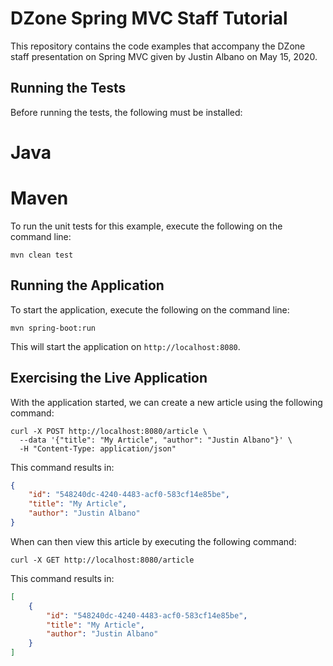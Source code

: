 # DZone Spring MVC Staff Tutorial
This repository contains the code examples that accompany the DZone staff presentation on Spring MVC given by Justin Albano on May 15, 2020.

## Running the Tests
Before running the tests, the following must be installed:

# Java
# Maven

To run the unit tests for this example, execute the following on the command line:

```
mvn clean test
```

## Running the Application
To start the application, execute the following on the command line:

```
mvn spring-boot:run
```

This will start the application on `http://localhost:8080`.

## Exercising the Live Application
With the application started, we can create a new article using the following command:

```
curl -X POST http://localhost:8080/article \
  --data '{"title": "My Article", "author": "Justin Albano"}' \
  -H "Content-Type: application/json"
```

This command results in:

```json
{
    "id": "548240dc-4240-4483-acf0-583cf14e85be",
    "title": "My Article",
    "author": "Justin Albano"
}
```

When can then view this article by executing the following command:

```
curl -X GET http://localhost:8080/article
```

This command results in:

```json
[
    {
        "id": "548240dc-4240-4483-acf0-583cf14e85be",
        "title": "My Article",
        "author": "Justin Albano"
    }
]
```
